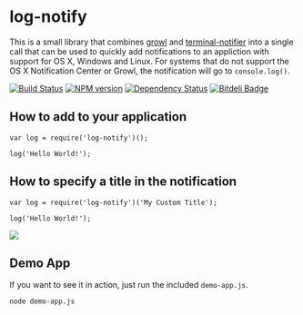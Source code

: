 # log-notify
This is a small library that combines [growl][growl] and
[terminal-notifier][terminal-notifier] into a single call that can be used
to quickly add notifications to an appliction with support for OS X, Windows
and Linux.  For systems that do not support the OS X Notification Center or
Growl, the notification will go to `console.log()`.

[![Build Status](https://travis-ci.org/jamsyoung/log-notify.png)](https://travis-ci.org/jamsyoung/log-notify)
[![NPM version](https://badge.fury.io/js/log-notify.png)](http://badge.fury.io/js/log-notify)
[![Dependency Status](https://gemnasium.com/jamsyoung/log-notify.png)](https://gemnasium.com/jamsyoung/log-notify)
[![Bitdeli Badge](https://d2weczhvl823v0.cloudfront.net/jamsyoung/log-notify/trend.png)](https://bitdeli.com/free "Bitdeli Badge")


## How to add to your application

```
var log = require('log-notify')();

log('Hello World!');
```


## How to specify a title in the notification

```
var log = require('log-notify')('My Custom Title');

log('Hello World!');
```


<img src="http://new.tinygrab.com/d34460e816bc9a59b25a8abd49123cf565ecac5087.png" />


## Demo App
If you want to see it in action, just run the included `demo-app.js`.

```
node demo-app.js
```


[growl]: https://npmjs.org/package/growl
[terminal-notifier]: https://npmjs.org/package/terminal-notifier

